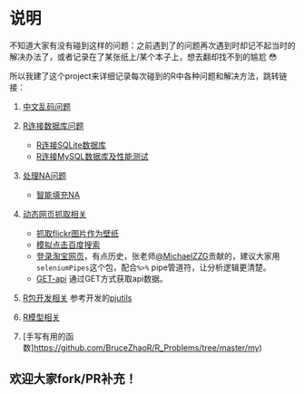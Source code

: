 # 说明

不知道大家有没有碰到这样的问题：之前遇到了的问题再次遇到时却记不起当时的解决办法了，或者记录在了某张纸上/某个本子上，想去翻却找不到的尴尬  :flushed: 

所以我建了这个project来详细记录每次碰到的R中各种问题和解决方法，跳转链接：

1. [中文乱码问题](https://github.com/BruceZhaoR/R_Problems/tree/master/Chinese-Encoding-Problems)

2. [R连接数据库问题](https://github.com/BruceZhaoR/R_Problems/tree/master/R-Connect-Database)
    + [R连接SQLite数据库](https://github.com/BruceZhaoR/R_Problems/blob/master/R-Connect-Database/r-connect-sqlite.md)
    + [R连接MySQL数据库及性能测试](https://github.com/BruceZhaoR/R_Problems/blob/master/R-Connect-Database/r-connect-mysql.md)

3. [处理NA问题](https://github.com/BruceZhaoR/R_Problems/tree/master/Handle-NA-Problems)
    + [智能填充NA](https://github.com/BruceZhaoR/R_Problems/tree/master/Handle-NA-Problems/auto-replacing-nas.md)

4. [动态网页抓取相关](https://github.com/BruceZhaoR/R_Problems/tree/master/Dyn_Web_Scraping)
    + [抓取flickr图片作为壁纸](https://github.com/BruceZhaoR/R_Problems/blob/master/Dyn_Web_Scraping/something_fun_download_wallpapers.R)
    + [模拟点击百度搜索](https://github.com/BruceZhaoR/R_Problems/blob/master/Dyn_Web_Scraping/sth_fun_baidu_click_search.R)
    + [登录淘宝网页](https://github.com/BruceZhaoR/R_Problems/blob/master/Dyn_Web_Scraping/Rselenium.R)，有点历史，张老师[@MichaelZZG](https://github.com/MichaelZZG)贡献的，建议大家用`seleniumPipes`这个包，配合`%>%` pipe管道符，让分析逻辑更清楚。
    + [GET-api](https://github.com/BruceZhaoR/R_Problems/tree/master/Dyn_Web_Scraping#get) 通过GET方式获取api数据。

5. [R包开发相关](https://github.com/BruceZhaoR/R_Problems/tree/master/Pkg-dev) 参考开发的[pjutils](https://github.com/BruceZhaoR/pjutils)

6. [R模型相关](https://github.com/BruceZhaoR/R_Problems/tree/master/Model)

7. [手写有用的函数]https://github.com/BruceZhaoR/R_Problems/tree/master/my)

## 欢迎大家fork/PR补充！

